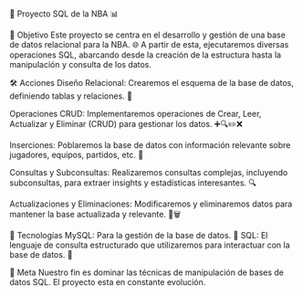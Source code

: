 🏀 Proyecto SQL de la NBA 📊


🎯 Objetivo
Este proyecto se centra en el desarrollo y gestión de una base de datos relacional para la NBA. 🌐 A partir de esta, ejecutaremos diversas operaciones SQL, abarcando desde la creación de la estructura hasta la manipulación y consulta de los datos.

🛠 Acciones
Diseño Relacional: Crearemos el esquema de la base de datos, definiendo tablas y relaciones. 📐

Operaciones CRUD: Implementaremos operaciones de Crear, Leer, Actualizar y Eliminar (CRUD) para gestionar los datos. ➕🔍✏️❌

Inserciones: Poblaremos la base de datos con información relevante sobre jugadores, equipos, partidos, etc. 📌

Consultas y Subconsultas: Realizaremos consultas complejas, incluyendo subconsultas, para extraer insights y estadísticas interesantes. 🔍

Actualizaciones y Eliminaciones: Modificaremos y eliminaremos datos para mantener la base actualizada y relevante. 🔄🗑

🎲 Tecnologías
MySQL: Para la gestión de la base de datos. 💾
SQL: El lenguaje de consulta estructurado que utilizaremos para interactuar con la base de datos. 📝

🌟 Meta
Nuestro fin es dominar las técnicas de manipulación de bases de datos SQL. El proyecto esta en constante evolución.
